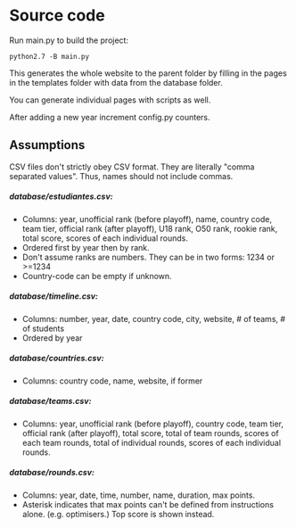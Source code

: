 # Source code
Run main.py to build the project:
```
python2.7 -B main.py
```

This generates the whole website to the parent folder by filling in the
pages in the templates folder with data from the database folder.

You can generate individual pages with scripts as well.

After adding a new year increment config.py counters.

## Assumptions

CSV files don't strictly obey CSV format. They are literally "comma separated values". Thus, names should not include commas.

##### database/estudiantes.csv:
* Columns: year, unofficial rank (before playoff), name, country code, team tier, official rank (after playoff), U18 rank, O50 rank, rookie rank, total score, scores of each individual rounds.
* Ordered first by year then by rank.
* Don't assume ranks are numbers. They can be in two forms: 1234 or >=1234
* Country-code can be empty if unknown.

##### database/timeline.csv:
* Columns: number, year, date, country code, city, website, # of teams, # of students 
* Ordered by year

##### database/countries.csv:
* Columns: country code, name, website, if former

##### database/teams.csv:
* Columns: year, unofficial rank (before playoff), country code, team tier, official rank (after playoff), total score, total of team rounds, scores of each team rounds, total of individual rounds, scores of each individual rounds.

##### database/rounds.csv:
* Columns: year, date, time, number, name, duration, max points.
* Asterisk indicates that max points can't be defined from instructions alone. (e.g. optimisers.) Top score is shown instead.
